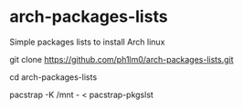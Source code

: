 # arch-packages-lists
Simple packages lists to install Arch linux

git clone https://github.com/ph1lm0/arch-packages-lists.git

cd arch-packages-lists

pacstrap -K /mnt - < pacstrap-pkgslst
